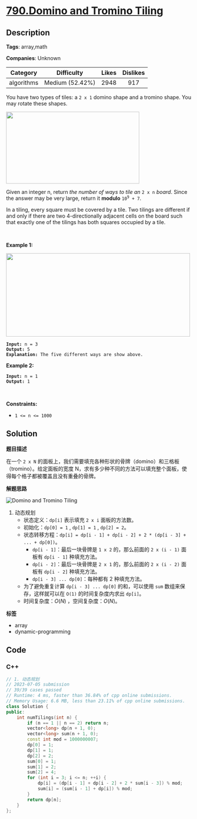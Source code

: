 # [790.Domino and Tromino Tiling](https://leetcode.com/problems/domino-and-tromino-tiling/description/)

## Description

**Tags**: array,math

**Companies**: Unknown

|  Category  |   Difficulty    | Likes | Dislikes |
| :--------: | :-------------: | :---: | :------: |
| algorithms | Medium (52.42%) | 2948  |   917    |

<p>You have two types of tiles: a <code>2 x 1</code> domino shape and a tromino shape. You may rotate these shapes.</p>
<img alt="" src="https://assets.leetcode.com/uploads/2021/07/15/lc-domino.jpg" style="width: 362px; height: 195px;" />
<p>Given an integer n, return <em>the number of ways to tile an</em> <code>2 x n</code> <em>board</em>. Since the answer may be very large, return it <strong>modulo</strong> <code>10<sup>9</sup> + 7</code>.</p>
<p>In a tiling, every square must be covered by a tile. Two tilings are different if and only if there are two 4-directionally adjacent cells on the board such that exactly one of the tilings has both squares occupied by a tile.</p>
<p>&nbsp;</p>
<p><strong class="example">Example 1:</strong></p>
<img alt="" src="https://assets.leetcode.com/uploads/2021/07/15/lc-domino1.jpg" style="width: 500px; height: 226px;" />
<pre><code><strong>Input:</strong> n = 3
<strong>Output:</strong> 5
<strong>Explanation:</strong> The five different ways are show above.</code></pre>
<p><strong class="example">Example 2:</strong></p>
<pre><code><strong>Input:</strong> n = 1
<strong>Output:</strong> 1</code></pre>
<p>&nbsp;</p>
<p><strong>Constraints:</strong></p>
<ul>
  <li><code>1 &lt;= n &lt;= 1000</code></li>
</ul>

## Solution

**题目描述**

在一个 `2 x N` 的面板上，我们需要填充各种形状的骨牌（domino）和三格板（tromino）。给定面板的宽度 N，求有多少种不同的方法可以填充整个面板，使得每个格子都被覆盖且没有重叠的骨牌。

**解题思路**

![Domino and Tromino Tiling](https://gitlab.com/convexwf/convex-resource/-/raw/master/convex-notes/leetcode-Domino_and_Tromino_Tiling.png)

1. 动态规划
   - 状态定义：`dp[i]` 表示填充 `2 x i` 面板的方法数。
   - 初始化：`dp[0] = 1` , `dp[1] = 1` , `dp[2] = 2`。
   - 状态转移方程：`dp[i] = dp[i - 1] + dp[i - 2] + 2 * (dp[i - 3] + ... + dp[0])`。
     - `dp[i - 1]`：最后一块骨牌是 `1 x 2` 的，那么前面的 `2 x (i - 1)` 面板有 `dp[i - 1]` 种填充方法。
     - `dp[i - 2]`：最后一块骨牌是 `2 x 1` 的，那么前面的 `2 x (i - 2)` 面板有 `dp[i - 2]` 种填充方法。
     - `dp[i - 3] ... dp[0]`：每种都有 2 种填充方法。
   - 为了避免重复计算 `dp[i - 3] ... dp[0]` 的和，可以使用 `sum` 数组来保存，这样就可以在 `O(1)` 的时间复杂度内求出 `dp[i]`。
   - 时间复杂度：$O(N)$ ，空间复杂度：$O(N)$。

**标签**

- array
- dynamic-programming

<!-- code start -->
## Code

### C++

```cpp
// 1. 动态规划
// 2023-07-05 submission
// 39/39 cases passed
// Runtime: 4 ms, faster than 36.84% of cpp online submissions.
// Memory Usage: 6.6 MB, less than 23.11% of cpp online submissions.
class Solution {
public:
    int numTilings(int n) {
        if (n == 1 || n == 2) return n;
        vector<long> dp(n + 1, 0);
        vector<long> sum(n + 1, 0);
        const int mod = 1000000007;
        dp[0] = 1;
        dp[1] = 1;
        dp[2] = 2;
        sum[0] = 1;
        sum[1] = 2;
        sum[2] = 4;
        for (int i = 3; i <= n; ++i) {
            dp[i] = (dp[i - 1] + dp[i - 2] + 2 * sum[i - 3]) % mod;
            sum[i] = (sum[i - 1] + dp[i]) % mod;
        }
        return dp[n];
    }
};
```

<!-- code end -->
